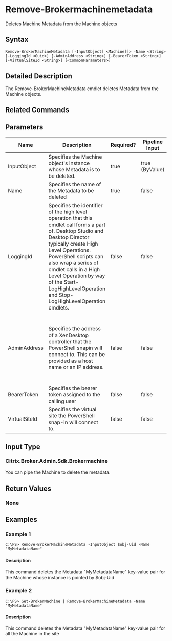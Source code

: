﻿
# Remove-Brokermachinemetadata
Deletes Machine Metadata from the Machine objects
## Syntax
```
Remove-BrokerMachineMetadata [-InputObject] <Machine[]> -Name <String> [-LoggingId <Guid>] [-AdminAddress <String>] [-BearerToken <String>] [-VirtualSiteId <String>] [<CommonParameters>]
```
## Detailed Description
The Remove-BrokerMachineMetadata cmdlet deletes Metadata from the Machine objects.


## Related Commands

## Parameters
| Name   | Description | Required? | Pipeline Input | Default Value |
| --- | --- | --- | --- | --- |
| InputObject | Specifies the Machine object's instance whose Metadata is to be deleted. | true | true (ByValue) |  |
| Name | Specifies the name of the Metadata to be deleted | true | false |  |
| LoggingId | Specifies the identifier of the high level operation that this cmdlet call forms a part of. Desktop Studio and Desktop Director typically create High Level Operations. PowerShell scripts can also wrap a series of cmdlet calls in a High Level Operation by way of the Start-LogHighLevelOperation and Stop-LogHighLevelOperation cmdlets. | false | false |  |
| AdminAddress | Specifies the address of a XenDesktop controller that the PowerShell snapin will connect to. This can be provided as a host name or an IP address. | false | false | Localhost. Once a value is provided by any cmdlet, this value will become the default. |
| BearerToken | Specifies the bearer token assigned to the calling user | false | false |  |
| VirtualSiteId | Specifies the virtual site the PowerShell snap-in will connect to. | false | false |  |

## Input Type

### Citrix.Broker.Admin.Sdk.Brokermachine
You can pipe the Machine to delete the metadata.
## Return Values

### None

## Examples

### Example 1
```
C:\PS> Remove-BrokerMachineMetadata -InputObject $obj-Uid -Name "MyMetadataName"
```
#### Description
This command deletes the Metadata "MyMetadataName" key-value pair for the Machine whose instance is pointed by \$obj-Uid
### Example 2
```
C:\PS> Get-BrokerMachine | Remove-BrokerMachineMetadata -Name "MyMetadataName"
```
#### Description
This command deletes the Metadata "MyMetadataName" key-value pair for all the Machine in the site
